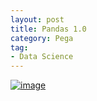 ```yaml
---
layout: post
title: Pandas 1.0
category: Pega
tag:
- Data Science
---
```





[![image](https://jehyunlee.github.io/thumbnails/Python-DS/1-pandas1.png)](https://jehyunlee.github.io/2020/02/03/Python-DS-1-pandas1/)